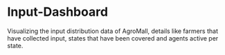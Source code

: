 # Input-Dashboard
Visualizing the input distribution data of AgroMall, details like farmers that have collected input, states that have been covered and agents active per state.
